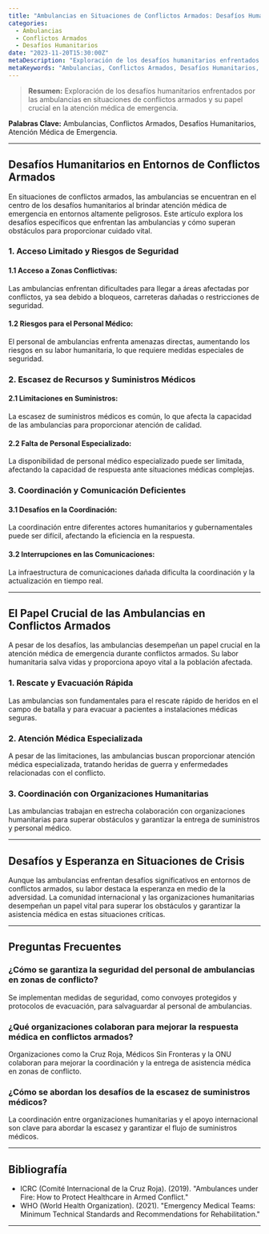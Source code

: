 ```yaml
---
title: "Ambulancias en Situaciones de Conflictos Armados: Desafíos Humanitarios"
categories:
  - Ambulancias
  - Conflictos Armados
  - Desafíos Humanitarios
date: "2023-11-20T15:30:00Z"
metaDescription: "Exploración de los desafíos humanitarios enfrentados por las ambulancias en situaciones de conflictos armados y su papel crucial en la atención médica de emergencia."
metaKeywords: "Ambulancias, Conflictos Armados, Desafíos Humanitarios, Atención Médica de Emergencia"
---
```


> **Resumen:** Exploración de los desafíos humanitarios enfrentados por las ambulancias en situaciones de conflictos armados y su papel crucial en la atención médica de emergencia.

**Palabras Clave:** Ambulancias, Conflictos Armados, Desafíos Humanitarios, Atención Médica de Emergencia.

---

## Desafíos Humanitarios en Entornos de Conflictos Armados

En situaciones de conflictos armados, las ambulancias se encuentran en el centro de los desafíos humanitarios al brindar atención médica de emergencia en entornos altamente peligrosos. Este artículo explora los desafíos específicos que enfrentan las ambulancias y cómo superan obstáculos para proporcionar cuidado vital.

### **1. Acceso Limitado y Riesgos de Seguridad**

#### 1.1 **Acceso a Zonas Conflictivas:**
Las ambulancias enfrentan dificultades para llegar a áreas afectadas por conflictos, ya sea debido a bloqueos, carreteras dañadas o restricciones de seguridad.

#### 1.2 **Riesgos para el Personal Médico:**
El personal de ambulancias enfrenta amenazas directas, aumentando los riesgos en su labor humanitaria, lo que requiere medidas especiales de seguridad.

### **2. Escasez de Recursos y Suministros Médicos**

#### 2.1 **Limitaciones en Suministros:**
La escasez de suministros médicos es común, lo que afecta la capacidad de las ambulancias para proporcionar atención de calidad.

#### 2.2 **Falta de Personal Especializado:**
La disponibilidad de personal médico especializado puede ser limitada, afectando la capacidad de respuesta ante situaciones médicas complejas.

### **3. Coordinación y Comunicación Deficientes**

#### 3.1 **Desafíos en la Coordinación:**
La coordinación entre diferentes actores humanitarios y gubernamentales puede ser difícil, afectando la eficiencia en la respuesta.

#### 3.2 **Interrupciones en las Comunicaciones:**
La infraestructura de comunicaciones dañada dificulta la coordinación y la actualización en tiempo real.

---

## El Papel Crucial de las Ambulancias en Conflictos Armados

A pesar de los desafíos, las ambulancias desempeñan un papel crucial en la atención médica de emergencia durante conflictos armados. Su labor humanitaria salva vidas y proporciona apoyo vital a la población afectada. 

### **1. Rescate y Evacuación Rápida**

Las ambulancias son fundamentales para el rescate rápido de heridos en el campo de batalla y para evacuar a pacientes a instalaciones médicas seguras.

### **2. Atención Médica Especializada**

A pesar de las limitaciones, las ambulancias buscan proporcionar atención médica especializada, tratando heridas de guerra y enfermedades relacionadas con el conflicto.

### **3. Coordinación con Organizaciones Humanitarias**

Las ambulancias trabajan en estrecha colaboración con organizaciones humanitarias para superar obstáculos y garantizar la entrega de suministros y personal médico.

---

## Desafíos y Esperanza en Situaciones de Crisis

Aunque las ambulancias enfrentan desafíos significativos en entornos de conflictos armados, su labor destaca la esperanza en medio de la adversidad. La comunidad internacional y las organizaciones humanitarias desempeñan un papel vital para superar los obstáculos y garantizar la asistencia médica en estas situaciones críticas.

---

## Preguntas Frecuentes

### ¿Cómo se garantiza la seguridad del personal de ambulancias en zonas de conflicto?
Se implementan medidas de seguridad, como convoyes protegidos y protocolos de evacuación, para salvaguardar al personal de ambulancias.

### ¿Qué organizaciones colaboran para mejorar la respuesta médica en conflictos armados?
Organizaciones como la Cruz Roja, Médicos Sin Fronteras y la ONU colaboran para mejorar la coordinación y la entrega de asistencia médica en zonas de conflicto.

### ¿Cómo se abordan los desafíos de la escasez de suministros médicos?
La coordinación entre organizaciones humanitarias y el apoyo internacional son clave para abordar la escasez y garantizar el flujo de suministros médicos.

---

## Bibliografía

- ICRC (Comité Internacional de la Cruz Roja). (2019). "Ambulances under Fire: How to Protect Healthcare in Armed Conflict."
- WHO (World Health Organization). (2021). "Emergency Medical Teams: Minimum Technical Standards and Recommendations for Rehabilitation."

---
